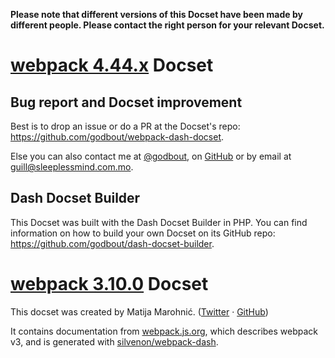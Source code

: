 **Please note that different versions of this Docset have been made by different people. Please contact the right person for your relevant Docset.**

[webpack 4.44.x][1] Docset
=======================

## Bug report and Docset improvement

Best is to drop an issue or do a PR at the Docset's repo: https://github.com/godbout/webpack-dash-docset.

Else you can also contact me at [@godbout](https://twitter.com/godbout), on [GitHub](https://github.com/godbout) or by email at guill@sleeplessmind.com.mo.

## Dash Docset Builder

This Docset was built with the Dash Docset Builder in PHP. You can find information on how to build your own Docset on its GitHub repo: https://github.com/godbout/dash-docset-builder.


[webpack 3.10.0][1] Docset
=======================

This docset was created by Matija Marohnić. ([Twitter](https://twitter.com/silvenon) · [GitHub](https://github.com/silvenon))

It contains documentation from [webpack.js.org](https://webpack.js.org/), which describes webpack v3, and is generated with [silvenon/webpack-dash](https://github.com/silvenon/webpack-dash).

[1]: https://v4.webpack.js.org/
